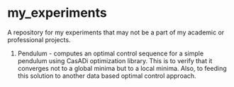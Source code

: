 # my_experiments
A repository for my experiments that may not be a part of my academic or professional projects.

1) Pendulum - computes an optimal control sequence for a simple pendulum using CasADi optimization library. This is to verify that
              it converges not to a global minima but to a local minima. Also, to feeding this solution to another data based optimal 
              control approach.
